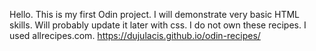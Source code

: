 Hello.
This is my first Odin project.
I will demonstrate very basic HTML skills.
Will probably update it later with css.
I do not own these recipes. I used allrecipes.com.
https://dujulacis.github.io/odin-recipes/
